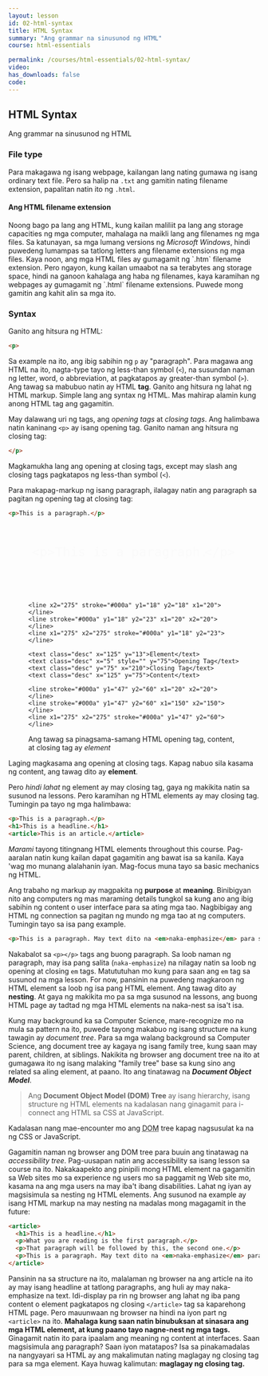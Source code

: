 ```yaml
---
layout: lesson
id: 02-html-syntax
title: HTML Syntax
summary: "Ang grammar na sinusunod ng HTML"
course: html-essentials

permalink: /courses/html-essentials/02-html-syntax/
video: 
has_downloads: false
code:
---
```

## HTML Syntax
Ang grammar na sinusunod ng HTML

### File type
Para makagawa ng isang webpage, kailangan lang nating gumawa ng isang ordinary text file. Pero sa halip na `.txt` ang gamitin nating filename extension, papalitan natin ito ng `.html`.

<aside class="float">
<h4 class="float__header">Ang HTML filename extension</h4>
<p>Noong bago pa lang ang HTML, kung kailan maliliit pa lang ang storage capacities ng mga computer, mahalaga na maikli lang ang filenames ng mga files. Sa katunayan, sa mga lumang versions ng <i>Microsoft Windows</i>, hindi puwedeng lumampas sa tatlong letters ang filename extensions ng mga files. Kaya noon, ang mga HTML files ay gumagamit ng `.htm` filename extension. Pero ngayon, kung kailan umaabot na sa terabytes ang storage space, hindi na ganoon kahalaga ang haba ng filenames, kaya karamihan ng webpages ay gumagamit ng `.html` filename extensions. Puwede mong gamitin ang kahit alin sa mga ito.</p>
</aside>

### Syntax
Ganito ang hitsura ng HTML:
```html
<p>
```
Sa example na ito, ang ibig sabihin ng `p` ay "paragraph". Para magawa ang HTML na ito, nagta-type tayo ng less-than symbol (`<`), na susundan naman ng letter, word, o abbreviation, at pagkatapos ay greater-than symbol (`>`). Ang tawag sa mabubuo natin ay HTML <b>tag</b>. Ganito ang hitsura ng lahat ng HTML markup. Simple lang ang syntax ng HTML. Mas mahirap alamin kung anong HTML tag ang gagamitin.

May dalawang uri ng tags, ang <i>opening tags</i> at <i>closing tags</i>. Ang halimbawa natin kaninang `<p>` ay isang opening tag. Ganito naman ang hitsura ng closing tag:

```html
</p>
```

Magkamukha lang ang opening at closing tags, except may slash ang closing tags pagkatapos ng less-than symbol (`<`).

Para makapag-markup ng isang paragraph, ilalagay natin ang paragraph sa pagitan ng opening tag at closing tag:
```html
<p>This is a paragraph.</p>
```

<figure>
  <svg style="" fill="#fafafa" class="img--borderize" viewBox="0 -10 300 100">
    <style>
      .code { font-family: monospace; font-size: 18px; }
      .desc { font-family: sans-serif;font-size: 14px; }
    </style>
    <text class="code" y="35" x="5">&lt;p&gt;</text>
    <text class="code" y="35" x="38">This is a paragraph.</text>
    <text class="code" y="35" x="250">&lt;/p&gt;</text>
    
    <line x2="275" stroke="#000a" y1="18" y2="18" x1="20"></line>
    <line stroke="#000a" y1="18" y2="23" x1="20" x2="20"></line>
    <line x1="275" x2="275" stroke="#000a" y1="18" y2="23"></line>
    
    <text class="desc" x="125" y="13">Element</text>
    <text class="desc" x="5" style="" y="75">Opening Tag</text>
    <text class="desc" y="75" x="210">Closing Tag</text>
    <text class="desc" x="125" y="75">Content</text>
    
    <line stroke="#000a" y1="47" y2="60" x1="20" x2="20"></line>
    <line stroke="#000a" y1="47" y2="60" x1="150" x2="150"></line>
    <line x1="275" x2="275" stroke="#000a" y1="47" y2="60"></line>
</svg>
  <figcaption>Ang tawag sa pinagsama-samang HTML opening tag, content, at closing tag ay <i>element</i></figcaption>
</figure>

Laging magkasama ang opening at closing tags. Kapag nabuo sila kasama ng content, ang tawag dito ay <b>element</b>.

Pero <em>hindi lahat</em> ng element ay may closing tag, gaya ng makikita natin sa susunod na lessons. Pero karamihan ng HTML elements ay may closing tag. Tumingin pa tayo ng mga halimbawa:

```html
<p>This is a paragraph.</p>
<h1>This is a headline.</h1>
<article>This is an article.</article>
```

<em>Marami</em> tayong titingnang HTML elements throughout this course. Pag-aaralan natin kung kailan dapat gagamitin ang bawat isa sa kanila. Kaya 'wag mo munang alalahanin iyan. Mag-focus muna tayo sa basic mechanics ng HTML.

Ang trabaho ng markup ay magpakita ng <b>purpose</b> at <b>meaning</b>. Binibigyan nito ang computers ng mas maraming details tungkol sa kung ano ang ibig sabihin ng content o user interface para sa ating mga tao. Nagbibigay ang HTML ng connection sa pagitan ng mundo ng mga tao at ng computers. Tumingin tayo sa isa pang example.

```html
<p>This is a paragraph. May text dito na <em>naka-emphasize</em> para sa malaman ng reader na mahalaga ito.</p>
```
Nakabalot sa `<p></p>` tags ang buong paragraph. Sa loob naman ng paragraph, may isa pang salita (`naka-emphasize`) na nilagay natin sa loob ng opening at closing `em` tags. Matututuhan mo kung para saan ang `em` tag sa susunod na mga lesson. For now, pansinin na puwedeng magkaroon ng HTML element sa loob ng isa pang HTML element. Ang tawag dito ay <b>nesting</b>. At gaya ng makikita mo pa sa mga susunod na lessons, ang buong HTML page ay tadtad ng mga HTML elements na naka-nest sa isa't isa.

Kung may background ka sa Computer Science, mare-recognize mo na mula sa pattern na ito, puwede tayong makabuo ng isang structure na kung tawagin ay <i>document tree</i>. Para sa mga walang background sa Computer Science, ang document tree ay kagaya ng isang family tree, kung saan may parent, children, at siblings. Nakikita ng browser ang document tree na ito at gumagawa ito ng isang malaking "family tree" base sa kung sino ang related sa aling element, at paano. Ito ang tinatawag na <b><i>Document Object Model</i></b>.

<blockquote>
<p>Ang <b>Document Object Model (DOM) Tree</b> ay isang hierarchy, isang structure ng HTML elements na kadalasan nang ginagamit para i-connect ang HTML sa CSS at JavaScript.</p>
</blockquote>

Kadalasan nang mae-encounter mo ang <abbr title="Document Object Model">DOM</abbr> tree kapag nagsusulat ka na ng CSS or JavaScript. 

Gagamitin naman ng browser ang DOM tree para buuin ang tinatawag na <i>accessibility tree</i>. Pag-uusapan natin ang accessibility sa isang lesson sa course na ito. Nakakaapekto ang pinipili mong HTML element na gagamitin sa Web sites mo sa experience ng users mo sa paggamit ng Web site mo, kasama na ang mga users na may iba't ibang disabilities. Lahat ng iyan ay magsisimula sa nesting ng HTML elements. Ang susunod na example ay isang HTML markup na may nesting na madalas mong magagamit in the future:

```html
<article>
  <h1>This is a headline.</h1>
  <p>What you are reading is the first paragraph.</p>
  <p>That paragraph will be followed by this, the second one.</p>
  <p>This is a paragraph. May text dito na <em>naka-emphasize</em> para sa malaman ng reader na mahalaga ito.</p>
</article>
```

Pansinin na sa structure na ito, malalaman ng browser na ang article na ito ay may isang headline at tatlong paragraphs, ang huli ay may naka-emphasize na text. Idi-display pa rin ng browser ang lahat ng iba pang content o element pagkatapos ng closing `</article>` tag sa kaparehong HTML page. Pero mauunwaan ng browser na hindi na iyon part ng `<article>` na ito. <b>Mahalaga kung saan natin binubuksan at sinasara ang mga HTML element, at kung paano tayo nagne-nest ng mga tags.</b> Ginagamit natin ito para ipaalam ang meaning ng content at interfaces. Saan magsisimula ang paragraph? Saan iyon matatapos? Isa sa pinakamadalas na nangyayari sa HTML ay ang makalimutan nating maglagay ng closing tag para sa mga element. Kaya huwag kalimutan: <b>maglagay ng closing tag.</b>
